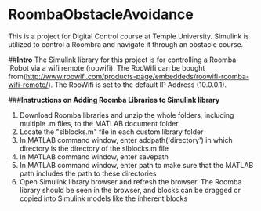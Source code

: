 # RoombaObstacleAvoidance
This is a project for Digital Control course at Temple University. Simulink is utilized to control a Roombra and navigate it through an obstacle course. 

##**Intro**
The Simulink library for this project is for controlling a Roomba iRobot via a wifi remote (roowifi). The RooWifi can be bought from(http://www.roowifi.com/products-page/embeddeds/roowifi-roomba-wifi-remote/). The RooWifi is set to the default IP Address (10.0.0.1).

###**Instructions on Adding Roomba Libraries to Simulink library**

1. Download Roomba libraries and unzip the whole folders, including multiple .m files, to the MATLAB document folder
2. Locate the "slblocks.m" file in each custom library folder
3. In MATLAB command window, enter addpath('directory') in which directory is the directory of the slblocks.m file
4. In MATLAB command window, enter savepath
5. In MATLAB command window, enter path to make sure that the MATLAB path includes the path to these directories
6. Open Simulink library browser and refresh the browser. The Roomba library should be seen in the browser, and blocks can be dragged or copied into Simulink models like the inherent blocks
